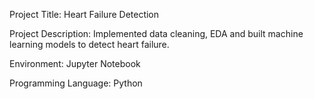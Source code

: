 Project Title:
Heart Failure Detection

Project Description:
Implemented data cleaning, EDA and built machine learning models to detect heart failure.

Environment:
Jupyter Notebook

Programming Language:
Python
